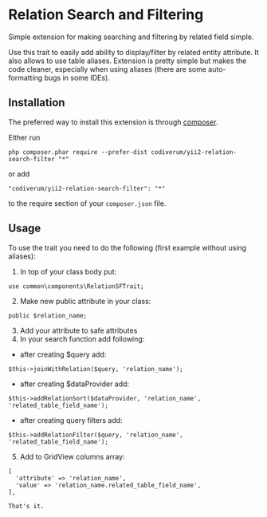 Relation Search and Filtering
=============================
Simple extension for making searching and filtering by related field simple.

Use this trait to easily add ability to display/filter by related entity attribute. 
It also allows to use table aliases.
Extension is pretty simple but makes the code cleaner, especially when using aliases 
(there are some auto-formatting bugs in some IDEs).

Installation
------------

The preferred way to install this extension is through [composer](http://getcomposer.org/download/).

Either run

```
php composer.phar require --prefer-dist codiverum/yii2-relation-search-filter "*"
```

or add

```
"codiverum/yii2-relation-search-filter": "*"
```

to the require section of your `composer.json` file.


Usage
-----

To use the trait you need to do the following (first example without using aliases):
1. In top of your class body put:

```
use common\components\RelationSFTrait; 
```

2. Make new public attribute in your class:

```
public $relation_name;
```

3. Add your attribute to safe attributes
4. In your search function add following:
  - after creating $query add:

```
$this->joinWithRelation($query, 'relation_name');
```

  - after creating $dataProvider add:

```
$this->addRelationSort($dataProvider, 'relation_name', 'related_table_field_name');
```

  - after creating query filters add:

```
$this->addRelationFilter($query, 'relation_name', 'related_table_field_name');
```

5. Add to GridView columns array:

```
[
  'attribute' => 'relation_name',
  'value' => 'relation_name.related_table_field_name',
],

That's it.
